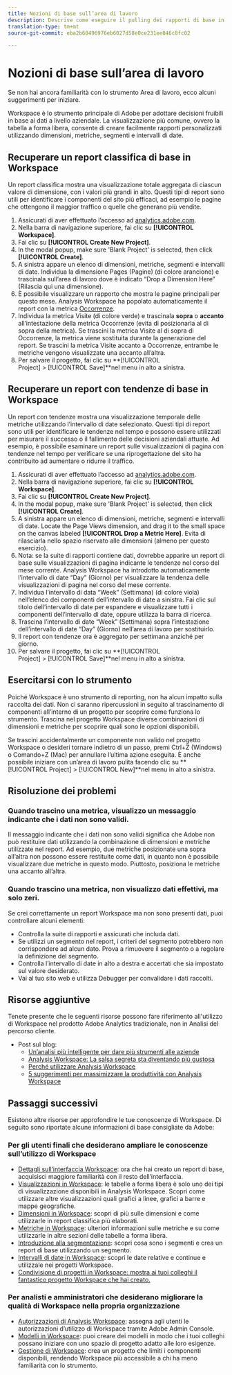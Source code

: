 ```yaml
---
title: Nozioni di base sull’area di lavoro
description: Descrive come eseguire il pulling dei rapporti di base in Workspace
translation-type: tm+mt
source-git-commit: eba2b60496976eb6027d58e0ce231ee046c8fc02

---
```



# Nozioni di base sull’area di lavoro

Se non hai ancora familiarità con lo strumento Area di lavoro, ecco alcuni suggerimenti per iniziare.

Workspace è lo strumento principale di Adobe per adottare decisioni fruibili in base ai dati a livello aziendale. La visualizzazione più comune, ovvero la tabella a forma libera, consente di creare facilmente rapporti personalizzati utilizzando dimensioni, metriche, segmenti e intervalli di date.

## Recuperare un report classifica di base in Workspace

Un report classifica mostra una visualizzazione totale aggregata di ciascun valore di dimensione, con i valori più grandi in alto. Questi tipi di report sono utili per identificare i componenti del sito più efficaci, ad esempio le pagine che ottengono il maggior traffico o quelle che generano più vendite.

1. Assicurati di aver effettuato l’accesso ad [analytics.adobe.com](https://analytics.adobe.com).
1. Nella barra di navigazione superiore, fai clic su **[!UICONTROL Workspace]**.
1. Fai clic su **[!UICONTROL Create New Project]**.
1. In the modal popup, make sure &#39;Blank Project&#39; is selected, then click **[!UICONTROL Create]**.
1. A sinistra appare un elenco di dimensioni, metriche, segmenti e intervalli di date. Individua la dimensione Pages (Pagine) (di colore arancione) e trascinala sull’area di lavoro dove è indicato “Drop a Dimension Here” (Rilascia qui una dimensione).
1. È possibile visualizzare un rapporto che mostra le pagine principali per questo mese. Analysis Workspace ha popolato automaticamente il report con la metrica [Occorrenze](https://docs.adobe.com/content/help/en/analytics/components/variables/metrics/metrics-occurrences.html).
1. Individua la metrica Visite (di colore verde) e trascinala **sopra** o **accanto** all’intestazione della metrica Occorrenze (evita di posizionarla al di sopra della metrica). Se trascini la metrica Visite al di sopra di Occorrenze, la metrica viene sostituita durante la generazione del report. Se trascini la metrica Visite accanto a Occorrenze, entrambe le metriche vengono visualizzate una accanto all’altra.
1. Per salvare il progetto, fai clic su **[!UICONTROL Project] > [!UICONTROL Save]**nel menu in alto a sinistra.

## Recuperare un report con tendenze di base in Workspace

Un report con tendenze mostra una visualizzazione temporale delle metriche utilizzando l’intervallo di date selezionato. Questi tipi di report sono utili per identificare le tendenze nel tempo e possono essere utilizzati per misurare il successo o il fallimento delle decisioni aziendali attuate. Ad esempio, è possibile esaminare un report sulle visualizzazioni di pagina con tendenze nel tempo per verificare se una riprogettazione del sito ha contribuito ad aumentare o ridurre il traffico.

1. Assicurati di aver effettuato l’accesso ad [analytics.adobe.com](https://analytics.adobe.com).
1. Nella barra di navigazione superiore, fai clic su **[!UICONTROL Workspace]**.
1. Fai clic su **[!UICONTROL Create New Project]**.
1. In the modal popup, make sure &#39;Blank Project&#39; is selected, then click **[!UICONTROL Create]**.
1. A sinistra appare un elenco di dimensioni, metriche, segmenti e intervalli di date. Locate the Page Views dimension, and drag it to the small space on the canvas labeled **[!UICONTROL Drop a Metric Here]**. Evita di rilasciarla nello spazio riservato alle dimensioni (almeno per questo esercizio).
1. Nota: se la suite di rapporti contiene dati, dovrebbe apparire un report di base sulle visualizzazioni di pagina indicante le tendenze nel corso del mese corrente. Analysis Workspace ha introdotto automaticamente l’intervallo di date “Day” (Giorno) per visualizzare la tendenza delle visualizzazioni di pagina nel corso del mese corrente.
1. Individua l’intervallo di data “Week” (Settimana) (di colore viola) nell’elenco dei componenti dell’intervallo di date a sinistra. Fai clic sul titolo dell’intervallo di date per espandere e visualizzare tutti i componenti dell’intervallo di date, oppure utilizza la barra di ricerca.
1. Trascina l’intervallo di date “Week” (Settimana) sopra l’intestazione dell’intervallo di date “Day” (Giorno) nell’area di lavoro per sostituirlo.
1. Il report con tendenze ora è aggregato per settimana anziché per giorno.
1. Per salvare il progetto, fai clic su **[!UICONTROL Project] > [!UICONTROL Save]**nel menu in alto a sinistra.

## Esercitarsi con lo strumento

Poiché Workspace è uno strumento di reporting, non ha alcun impatto sulla raccolta dei dati. Non ci saranno ripercussioni in seguito al trascinamento di componenti all’interno di un progetto per scoprire come funziona lo strumento. Trascina nel progetto Workspace diverse combinazioni di dimensioni e metriche per scoprire quali sono le opzioni disponibili.

Se trascini accidentalmente un componente non valido nel progetto Workspace o desideri tornare indietro di un passo, premi Ctrl+Z (Windows) o Comando+Z (Mac) per annullare l’ultima azione eseguita. È anche possibile iniziare con un’area di lavoro pulita facendo clic su **[!UICONTROL Project] > [!UICONTROL New]**nel menu in alto a sinistra.

## Risoluzione dei problemi

### Quando trascino una metrica, visualizzo un messaggio indicante che i dati non sono validi.

Il messaggio indicante che i dati non sono validi significa che Adobe non può restituire dati utilizzando la combinazione di dimensioni e metriche utilizzate nel report. Ad esempio, due metriche posizionate una sopra all’altra non possono essere restituite come dati, in quanto non è possibile visualizzare due metriche in questo modo. Piuttosto, posiziona le metriche una accanto all’altra.

### Quando trascino una metrica, non visualizzo dati effettivi, ma solo zeri.

Se crei correttamente un report Workspace ma non sono presenti dati, puoi controllare alcuni elementi:

* Controlla la suite di rapporti e assicurati che includa dati.
* Se utilizzi un segmento nel report, i criteri del segmento potrebbero non corrispondere ad alcun dato. Prova a rimuovere il segmento o a regolare la definizione del segmento.
* Controlla l’intervallo di date in alto a destra e accertati che sia impostato sul valore desiderato.
* Vai al tuo sito web e utilizza Debugger per convalidare i dati raccolti.

## Risorse aggiuntive

Tenete presente che le seguenti risorse possono fare riferimento all&#39;utilizzo di Workspace nel prodotto Adobe Analytics tradizionale, non in Analisi del percorso cliente.

* Post sul blog:
   * [Un’analisi più intelligente per dare più strumenti alle aziende](https://theblog.adobe.com/adobe-analytics-fall-2016-release-empowering-organizations-smarter-analysis/)
   * [Analysis Workspace: La salsa segreta sta diventando più gustosa](https://theblog.adobe.com/analysis-workspace-secret-sauce-getting-tastier/)
   * [Perché utilizzare Analysis Workspace](https://theblog.adobe.com/why-you-should-be-using-analysis-workspace-in-adobe-analytics/)
   * [5 suggerimenti per massimizzare la produttività con Analysis Workspace](https://theblog.adobe.com/5-tips-maximize-productivity-analysis-workspace/)

## Passaggi successivi

Esistono altre risorse per approfondire le tue conoscenze di Workspace. Di seguito sono riportate alcune informazioni di base consigliate da Adobe:

### Per gli utenti finali che desiderano ampliare le conoscenze sull’utilizzo di Workspace

* [Dettagli sull’interfaccia Workspace](https://docs.adobe.com/content/help/en/analytics/analyze/analysis-workspace/build-workspace-project/t-freeform-project.html): ora che hai creato un report di base, acquisisci maggiore familiarità con il resto dell’interfaccia.
* [Visualizzazioni in Workspace](https://docs.adobe.com/content/help/en/analytics/analyze/analysis-workspace/visualizations/freeform-analysis-visualizations.html): le tabelle a forma libera è solo uno dei tipi di visualizzazione disponibili in Analysis Workspace. Scopri come utilizzare altre visualizzazioni quali grafici a linee, grafici a barre e mappe geografiche.
* [Dimensioni in Workspace](https://docs.adobe.com/content/help/en/analytics/analyze/analysis-workspace/components/dimensions/t-breakdown-fa.html): scopri di più sulle dimensioni e come utilizzarle in report classifica più elaborati.
* [Metriche in Workspace](https://docs.adobe.com/content/help/en/analytics/analyze/analysis-workspace/components/apply-create-metrics.html): ulteriori informazioni sulle metriche e su come utilizzarle in altre sezioni delle tabelle a forma libera.
* [Introduzione alla segmentazione](https://docs.adobe.com/content/help/en/analytics/analyze/analysis-workspace/components/t-freeform-project-segment.html): scopri cosa sono i segmenti e crea un report di base utilizzando un segmento.
* [Intervalli di date in Workspace](https://docs.adobe.com/content/help/en/analytics/analyze/analysis-workspace/components/calendar-date-ranges/calendar.html): scopri le date relative e continue e utilizzale nei progetti Workspace.
* [Condivisione di progetti in Workspace: mostra ai tuoi colleghi il fantastico progetto Workspace che hai creato.](https://docs.adobe.com/content/help/en/analytics/analyze/analysis-workspace/curate-share/curate.html)

### Per analisti e amministratori che desiderano migliorare la qualità di Workspace nella propria organizzazione

* [Autorizzazioni di Analysis Workspace](https://docs.adobe.com/content/help/en/core-services/interface/manage-users-and-products/admin-getting-started.html): assegna agli utenti le autorizzazioni d’utilizzo di Workspace tramite Adobe Admin Console.
* [Modelli in Workspace](https://docs.adobe.com/content/help/en/analytics/analyze/analysis-workspace/build-workspace-project/starter-projects.html): puoi creare dei modelli in modo che i tuoi colleghi possano iniziare con uno spazio di progetto adatto alle loro esigenze.
* [Gestione di Workspace](https://docs.adobe.com/content/help/en/analytics/analyze/analysis-workspace/curate-share/curate.html): crea un progetto che limiti i componenti disponibili, rendendo Workspace più accessibile a chi ha meno familiarità con lo strumento.
